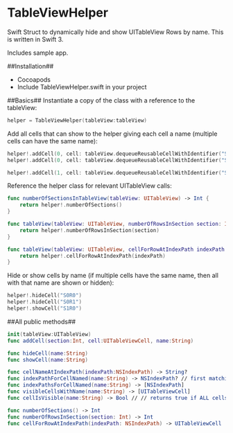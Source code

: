 # TableViewHelper
Swift Struct to dynamically hide and show UITableView Rows by name. This is written in Swift 3.

Includes sample app.

##Installation##
- Cocoapods
- Include TableViewHelper.swift in your project

##Basics##
Instantiate a copy of the class with a reference to the tableView:
```swift
helper = TableViewHelper(tableView:tableView)
```

Add all cells that can show to the helper giving each cell a name (multiple cells can have the same name):
```swift
helper!.addCell(0, cell: tableView.dequeueReusableCellWithIdentifier("S0R0")! as UITableViewCell, name: "S0R0")
helper!.addCell(0, cell: tableView.dequeueReusableCellWithIdentifier("S0R1")! as UITableViewCell, name: "S0R1")

helper!.addCell(1, cell: tableView.dequeueReusableCellWithIdentifier("S1R0")! as UITableViewCell, name: "S1R0")
```

Reference the helper class for relevant UITableView calls:
```swift
func numberOfSectionsInTableView(tableView: UITableView) -> Int {
    return helper!.numberOfSections()
}

func tableView(tableView: UITableView, numberOfRowsInSection section: Int) -> Int {
    return helper!.numberOfRowsInSection(section)
}

func tableView(tableView: UITableView, cellForRowAtIndexPath indexPath: NSIndexPath) -> UITableViewCell {
    return helper!.cellForRowAtIndexPath(indexPath)
}
```

Hide or show cells by name (if multiple cells have the same name, then all with that name are shown or hidden):
```swift
helper!.hideCell("S0R0")
helper!.hideCell("S0R1")
helper!.showCell("S1R0")
```

##All public methods##
```swift
init(tableView:UITableView)
func addCell(section:Int, cell:UITableViewCell, name:String)

func hideCell(name:String)
func showCell(name:String)

func cellNameAtIndexPath(indexPath:NSIndexPath) -> String?
func indexPathForCellNamed(name:String) -> NSIndexPath? // first matching cell
func indexPathsForCellNamed(name:String) -> [NSIndexPath]
func visibleCellsWithName(name:String) -> [UITableViewCell]
func cellIsVisible(name:String) -> Bool // // returns true if ALL cells with that name are visible

func numberOfSections() -> Int
func numberOfRowsInSection(section: Int) -> Int
func cellForRowAtIndexPath(indexPath: NSIndexPath) -> UITableViewCell
```
